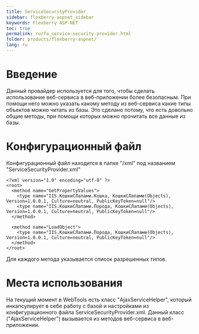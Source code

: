 ```yaml
---
title: ServiceSecurityProvider
sidebar: flexberry-aspnet_sidebar
keywords: Flexberry ASP-NET
toc: true
permalink: ru/fa_service-security-provider.html
folder: products/flexberry-aspnet/
lang: ru
---
```


# Введение
Данный провайдер используется для того, чтобы сделать использование веб-сервиса в веб-приложении более безопасным. При помощи него можно указать какому методу из веб-сервиса какие типы объектов можно читать из базы. Это сделано потому, что есть довольно общие методы, при помощи которых можно прочитать все данные из базы.

# Конфигурационный файл
Конфигурационный файл находится в папке "/xml" под названием "ServiceSecurityProvider.xml"

```
<?xml version="1.0" encoding="utf-8" ?>
<root>
  <method name="GetPropertyValues">
    <type name="IIS.КошкиСЛапами.Кошка, КошкиСЛапами(Objects), Version=1.0.0.1, Culture=neutral, PublicKeyToken=null"/>
    <type name="IIS.КошкиСЛапами.Порода, КошкиСЛапами(Objects), Version=1.0.0.1, Culture=neutral, PublicKeyToken=null"/>
  </method>

  <method name="LoadObject">
    <type name="IIS.КошкиСЛапами.Порода, КошкиСЛапами(Objects), Version=1.0.0.1, Culture=neutral, PublicKeyToken=null"/>
  </method>
</root>
```

Для каждого метода указывается список разрешенных типов.

# Места использования
На текущий момент в WebTools есть класс "AjaxServiceHelper", который инкапсулирует в себе работу с базой и настройками из конфигурационного файла ServiceSecurityProvider.xml. Данный класс ("AjaxServiceHelper") вызывается из методов веб-сервиса в веб-приложении.

